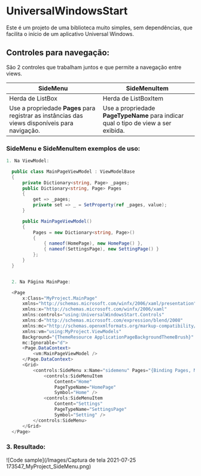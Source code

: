 # UniversalWindowsStart
Este é um projeto de uma biblioteca muito simples, sem dependências, que facilita o início de um aplicativo Universal Windows.


## Controles para navegação:
São 2 controles que trabalham juntos e que permite a navegação entre views.


SideMenu | SideMenuItem
--- | ---
Herda de ListBox | Herda de ListBoxItem
Use a propriedade **Pages** para registrar as instâncias das views disponíveis para navigação. | Use a propriedade **PageTypeName** para indicar qual o tipo de view a ser exibida.


### SideMenu e SideMenuItem exemplos de uso:

```C#
1. Na ViewModel:

  public class MainPageViewModel : ViewModelBase
  {
      private Dictionary<string, Page> _pages;
      public Dictionary<string, Page> Pages
      {
          get => _pages;
          private set => _ = SetProperty(ref _pages, value);
      }

      public MainPageViewModel()
      {
          Pages = new Dictionary<string, Page>()
          {
              { nameof(HomePage), new HomePage() },
              { nameof(SettingsPage), new SettingPage() }
          };
      }
  }


  2. Na Página MainPage:

  <Page
      x:Class="MyProject.MainPage"
      xmlns="http://schemas.microsoft.com/winfx/2006/xaml/presentation"
      xmlns:x="http://schemas.microsoft.com/winfx/2006/xaml"
      xmlns:controls="using:UniversalWindowsStart.Controls"
      xmlns:d="http://schemas.microsoft.com/expression/blend/2008"
      xmlns:mc="http://schemas.openxmlformats.org/markup-compatibility/2006"
      xmlns:vm="using:MyProject.ViewModels"
      Background="{ThemeResource ApplicationPageBackgroundThemeBrush}"
      mc:Ignorable="d">
      <Page.DataContext>
          <vm:MainPageViewModel />
      </Page.DataContext>
      <Grid>
          <controls:SideMenu x:Name="sidemenu" Pages="{Binding Pages, Mode=TwoWay}">
              <controls:SideMenuItem
                  Content="Home"
                  PageTypeName="HomePage"
                  Symbol="Home" />
              <controls:SideMenuItem
                  Content="Settings"
                  PageTypeName="SettingsPage"
                  Symbol="Setting" />
          </controls:SideMenu>
      </Grid>
  </Page>
  ```

### 3. Resultado:
![Code sample](/Images/Captura de tela 2021-07-25 173547_MyProject_SideMenu.png)
    
